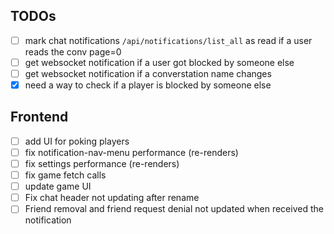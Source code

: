 ## TODOs

- [ ] mark chat notifications `/api/notifications/list_all` as read if a user reads the conv page=0
- [ ] get websocket notification if a user got blocked by someone else
- [ ] get websocket notification if a converstation name changes
- [X] need a way to check if a player is blocked by someone else

## Frontend

- [ ] add UI for poking players
- [ ] fix notification-nav-menu performance (re-renders)
- [ ] fix settings performance (re-renders)
- [ ] fix game fetch calls
- [ ] update game UI
- [ ] Fix chat header not updating after rename
- [ ] Friend removal and friend request denial not updated when received the notification